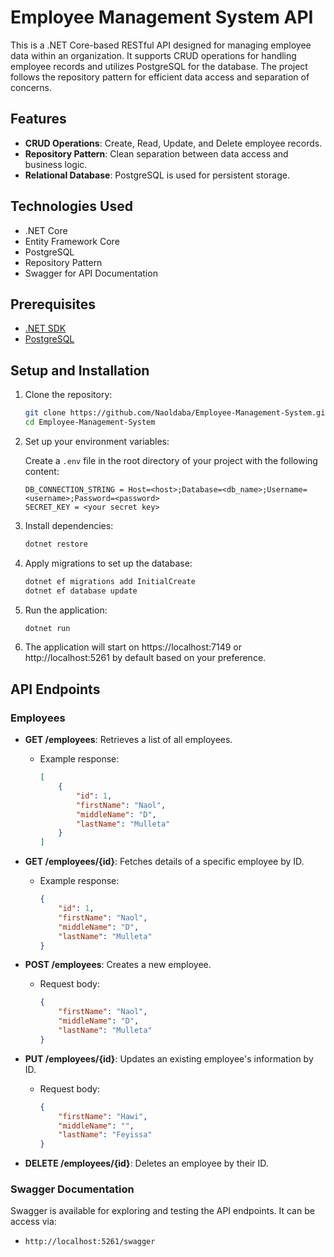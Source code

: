 # Employee Management System API

This is a .NET Core-based RESTful API designed for managing employee data within an organization. It supports CRUD operations for handling employee records and utilizes PostgreSQL for the database. The project follows the repository pattern for efficient data access and separation of concerns.

## Features

- **CRUD Operations**: Create, Read, Update, and Delete employee records.
- **Repository Pattern**: Clean separation between data access and business logic.
- **Relational Database**: PostgreSQL is used for persistent storage.

## Technologies Used

- .NET Core
- Entity Framework Core
- PostgreSQL
- Repository Pattern
- Swagger for API Documentation

## Prerequisites

- [.NET SDK](https://dotnet.microsoft.com/download)
- [PostgreSQL](https://www.postgresql.org/download/)

## Setup and Installation

1. Clone the repository:

    ```bash
    git clone https://github.com/Naoldaba/Employee-Management-System.git
    cd Employee-Management-System
    ```

2. Set up your environment variables:

    Create a `.env` file in the root directory of your project with the following content:

    ```plaintext
    DB_CONNECTION_STRING = Host=<host>;Database=<db_name>;Username=<username>;Password=<password>
    SECRET_KEY = <your secret key>
    ```

3. Install dependencies:

    ```bash
    dotnet restore
    ```

4. Apply migrations to set up the database:

    ```bash
    dotnet ef migrations add InitialCreate
    dotnet ef database update
    ```

5. Run the application:

    ```bash
    dotnet run
    ```

6. The application will start on https://localhost:7149 or http://localhost:5261 by default based on your preference.

## API Endpoints

### Employees

- **GET /employees**: Retrieves a list of all employees.
    - Example response:

        ```json
        [
            {
                "id": 1,
                "firstName": "Naol",
                "middleName": "D",
                "lastName": "Mulleta"
            }
        ]
        ```

- **GET /employees/{id}**: Fetches details of a specific employee by ID.
    - Example response:

        ```json
        {
            "id": 1,
            "firstName": "Naol",
            "middleName": "D",
            "lastName": "Mulleta"
        }
        ```

- **POST /employees**: Creates a new employee.
    - Request body:

        ```json
        {
            "firstName": "Naol",
            "middleName": "D",
            "lastName": "Mulleta"
        }
        ```

- **PUT /employees/{id}**: Updates an existing employee's information by ID.
    - Request body:

        ```json
        {
            "firstName": "Hawi",
            "middleName": "",
            "lastName": "Feyissa"
        }
        ```

- **DELETE /employees/{id}**: Deletes an employee by their ID.

### Swagger Documentation

Swagger is available for exploring and testing the API endpoints. It can be access via:

- `http://localhost:5261/swagger`